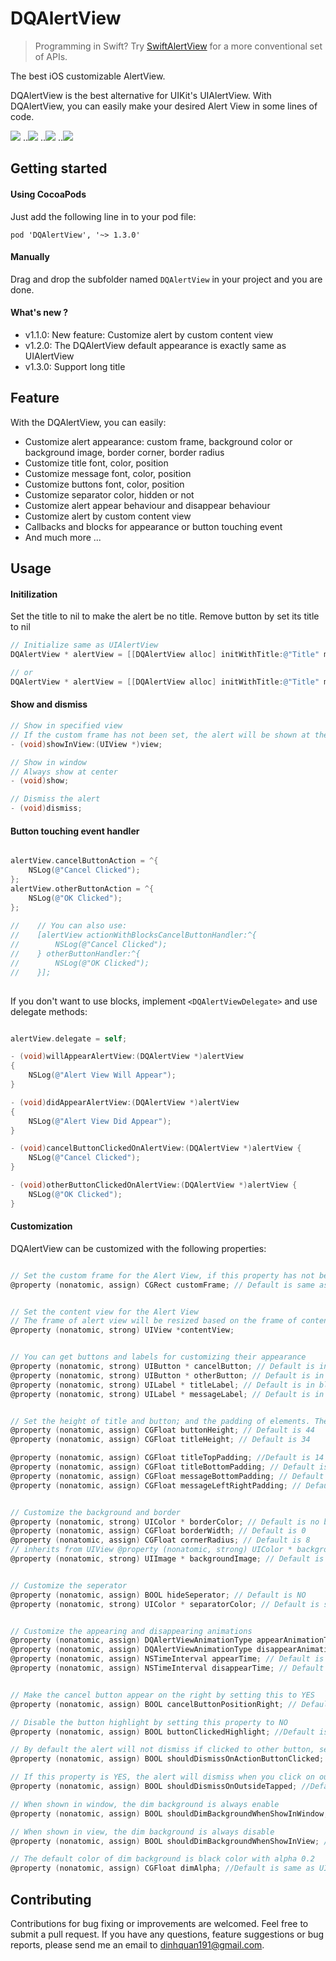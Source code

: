 DQAlertView
===========
> Programming in Swift? Try [SwiftAlertView](https://github.com/dinhquan/SwiftAlertView) for a more conventional set of APIs.


The best iOS customizable AlertView.


DQAlertView is the best alternative for UIKit's UIAlertView.
With DQAlertView, you can easily make your desired Alert View in some lines of code.

![](https://dl.dropboxusercontent.com/u/61390634/DQAlertViewPhoto/sm1.png)      ..![](https://dl.dropboxusercontent.com/u/61390634/DQAlertViewPhoto/sm2.png)
..![](https://dl.dropboxusercontent.com/u/61390634/DQAlertViewPhoto/sm3.png)
..![](https://dl.dropboxusercontent.com/u/61390634/DQAlertViewPhoto/sm4.png)

## Getting started

#### Using CocoaPods
Just add the following line in to your pod file:
```
pod 'DQAlertView', '~> 1.3.0'
```
#### Manually
Drag and drop the subfolder named ```DQAlertView``` in your project and you are done.

#### What's new ?
- v1.1.0:  New feature: Customize alert by custom content view
- v1.2.0:  The DQAlertView default appearance is exactly same as UIAlertView
- v1.3.0:  Support long title

## Feature

With the DQAlertView, you can easily:

- Customize alert appearance: custom frame, background color or background image, border corner, border radius
- Customize title font, color, position
- Customize message font, color, position
- Customize buttons font, color, position
- Customize separator color, hidden or not
- Customize alert appear behaviour and disappear behaviour
- Customize alert by custom content view
- Callbacks and blocks for appearance or button touching event
- And much more ...

## Usage

#### Initilization

Set the title to nil to make the alert be no title.
Remove button by set its title to nil

```objective-c
// Initialize same as UIAlertView
DQAlertView * alertView = [[DQAlertView alloc] initWithTitle:@"Title" message:@"Sample Message" delegate:self cancelButtonTitle:@"Cancel" otherButtonTitles:@"OK"];

// or
DQAlertView * alertView = [[DQAlertView alloc] initWithTitle:@"Title" message:@"Sample Message" cancelButtonTitle:@"Cancel" otherButtonTitle:@"OK"];
```

#### Show and dismiss

```objective-c
// Show in specified view
// If the custom frame has not been set, the alert will be shown at the center of the view
- (void)showInView:(UIView *)view;

// Show in window
// Always show at center
- (void)show;

// Dismiss the alert
- (void)dismiss;

```

#### Button touching event handler

```objective-c

alertView.cancelButtonAction = ^{
    NSLog(@"Cancel Clicked");
};
alertView.otherButtonAction = ^{
    NSLog(@"OK Clicked");
};
    
//    // You can also use:
//    [alertView actionWithBlocksCancelButtonHandler:^{
//        NSLog(@"Cancel Clicked");
//    } otherButtonHandler:^{
//        NSLog(@"OK Clicked");
//    }];
    
```

If you don't want to use blocks, implement ```<DQAlertViewDelegate>``` and use delegate methods:

```objective-c

alertView.delegate = self;

- (void)willAppearAlertView:(DQAlertView *)alertView
{
    NSLog(@"Alert View Will Appear");
}

- (void)didAppearAlertView:(DQAlertView *)alertView
{
    NSLog(@"Alert View Did Appear");
}

- (void)cancelButtonClickedOnAlertView:(DQAlertView *)alertView {
    NSLog(@"Cancel Clicked");
}

- (void)otherButtonClickedOnAlertView:(DQAlertView *)alertView {
    NSLog(@"OK Clicked");
}

```
#### Customization

DQAlertView can be customized with the following properties:

```objective-c

// Set the custom frame for the Alert View, if this property has not been set the Alert will be shown at center of the view. Don't use the default method [UIView setFrame:]
@property (nonatomic, assign) CGRect customFrame; // Default is same as UIAlertView


// Set the content view for the Alert View
// The frame of alert view will be resized based on the frame of content view, so you don't have to set the custom frame. If you want the alert view not shown at center, just set the center of the Alert View
@property (nonatomic, strong) UIView *contentView;


// You can get buttons and labels for customizing their appearance
@property (nonatomic, strong) UIButton * cancelButton; // Default is in blue color and system font 16
@property (nonatomic, strong) UIButton * otherButton; // Default is in blue color and system font 16
@property (nonatomic, strong) UILabel * titleLabel; // Default is in black color and system bold font 16
@property (nonatomic, strong) UILabel * messageLabel; // Default is in gray color and system font 14


// Set the height of title and button; and the padding of elements. The message label height is calculated based on its text and font.
@property (nonatomic, assign) CGFloat buttonHeight; // Default is 44
@property (nonatomic, assign) CGFloat titleHeight; // Default is 34

@property (nonatomic, assign) CGFloat titleTopPadding; //Default is 14
@property (nonatomic, assign) CGFloat titleBottomPadding; // Default is 2
@property (nonatomic, assign) CGFloat messageBottomPadding; // Default is 20
@property (nonatomic, assign) CGFloat messageLeftRightPadding; // Default is 20


// Customize the background and border
@property (nonatomic, strong) UIColor * borderColor; // Default is no border
@property (nonatomic, assign) CGFloat borderWidth; // Default is 0
@property (nonatomic, assign) CGFloat cornerRadius; // Default is 8
// inherits from UIView @property (nonatomic, strong) UIColor * backgroundColor; // Default is same as UIAlertView
@property (nonatomic, strong) UIImage * backgroundImage; // Default is nil


// Customize the seperator
@property (nonatomic, assign) BOOL hideSeperator; // Default is NO
@property (nonatomic, strong) UIColor * separatorColor; // Default is same as UIAlertView


// Customize the appearing and disappearing animations
@property (nonatomic, assign) DQAlertViewAnimationType appearAnimationType;
@property (nonatomic, assign) DQAlertViewAnimationType disappearAnimationType;
@property (nonatomic, assign) NSTimeInterval appearTime; // Default is 0.2
@property (nonatomic, assign) NSTimeInterval disappearTime; // Default is 0.1


// Make the cancel button appear on the right by setting this to YES
@property (nonatomic, assign) BOOL cancelButtonPositionRight; // Default is NO

// Disable the button highlight by setting this property to NO
@property (nonatomic, assign) BOOL buttonClickedHighlight; //Default is YES

// By default the alert will not dismiss if clicked to other button, set this property to YES to change the behaviour
@property (nonatomic, assign) BOOL shouldDismissOnActionButtonClicked; //Default is YES

// If this property is YES, the alert will dismiss when you click on outside (only when dim background is enable)
@property (nonatomic, assign) BOOL shouldDismissOnOutsideTapped; //Default is NO

// When shown in window, the dim background is always enable
@property (nonatomic, assign) BOOL shouldDimBackgroundWhenShowInWindow; //Default is YES

// When shown in view, the dim background is always disable
@property (nonatomic, assign) BOOL shouldDimBackgroundWhenShowInView; //Default is NO

// The default color of dim background is black color with alpha 0.2
@property (nonatomic, assign) CGFloat dimAlpha; //Default is same as UIAlertView

```

## Contributing
Contributions for bug fixing or improvements are welcomed. Feel free to submit a pull request.
If you have any questions, feature suggestions or bug reports, please send me an email to dinhquan191@gmail.com.


